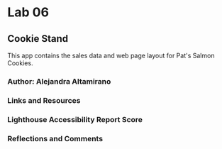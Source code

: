 # Lab 06

## Cookie Stand

This app contains the sales data and web page layout for Pat's Salmon Cookies.

### Author: Alejandra Altamirano

### Links and Resources

### Lighthouse Accessibility Report Score

### Reflections and Comments
